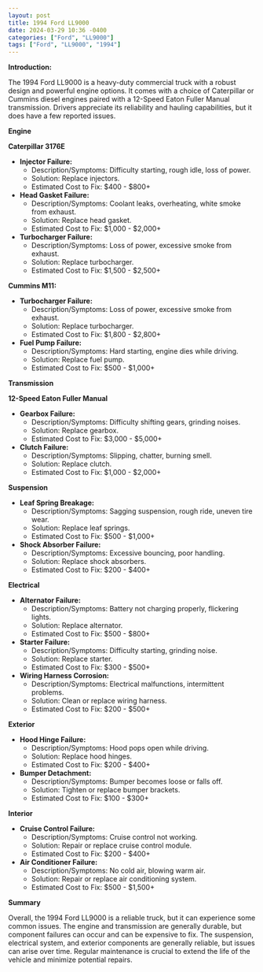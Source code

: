 ```yaml
---
layout: post
title: 1994 Ford LL9000
date: 2024-03-29 10:36 -0400
categories: ["Ford", "LL9000"]
tags: ["Ford", "LL9000", "1994"]
---
```

**Introduction:**

The 1994 Ford LL9000 is a heavy-duty commercial truck with a robust design and powerful engine options. It comes with a choice of Caterpillar or Cummins diesel engines paired with a 12-Speed Eaton Fuller Manual transmission. Drivers appreciate its reliability and hauling capabilities, but it does have a few reported issues.

**Engine**

**Caterpillar 3176E**
- **Injector Failure:**
  - Description/Symptoms: Difficulty starting, rough idle, loss of power.
  - Solution: Replace injectors.
  - Estimated Cost to Fix: $400 - $800+
- **Head Gasket Failure:**
  - Description/Symptoms: Coolant leaks, overheating, white smoke from exhaust.
  - Solution: Replace head gasket.
  - Estimated Cost to Fix: $1,000 - $2,000+
- **Turbocharger Failure:**
  - Description/Symptoms: Loss of power, excessive smoke from exhaust.
  - Solution: Replace turbocharger.
  - Estimated Cost to Fix: $1,500 - $2,500+

**Cummins M11:**
- **Turbocharger Failure:**
  - Description/Symptoms: Loss of power, excessive smoke from exhaust.
  - Solution: Replace turbocharger.
  - Estimated Cost to Fix: $1,800 - $2,800+
- **Fuel Pump Failure:**
  - Description/Symptoms: Hard starting, engine dies while driving.
  - Solution: Replace fuel pump.
  - Estimated Cost to Fix: $500 - $1,000+

**Transmission**

**12-Speed Eaton Fuller Manual**
- **Gearbox Failure:**
  - Description/Symptoms: Difficulty shifting gears, grinding noises.
  - Solution: Replace gearbox.
  - Estimated Cost to Fix: $3,000 - $5,000+
- **Clutch Failure:**
  - Description/Symptoms: Slipping, chatter, burning smell.
  - Solution: Replace clutch.
  - Estimated Cost to Fix: $1,000 - $2,000+

**Suspension**

- **Leaf Spring Breakage:**
  - Description/Symptoms: Sagging suspension, rough ride, uneven tire wear.
  - Solution: Replace leaf springs.
  - Estimated Cost to Fix: $500 - $1,000+
- **Shock Absorber Failure:**
  - Description/Symptoms: Excessive bouncing, poor handling.
  - Solution: Replace shock absorbers.
  - Estimated Cost to Fix: $200 - $400+

**Electrical**

- **Alternator Failure:**
  - Description/Symptoms: Battery not charging properly, flickering lights.
  - Solution: Replace alternator.
  - Estimated Cost to Fix: $500 - $800+
- **Starter Failure:**
  - Description/Symptoms: Difficulty starting, grinding noise.
  - Solution: Replace starter.
  - Estimated Cost to Fix: $300 - $500+
- **Wiring Harness Corrosion:**
  - Description/Symptoms: Electrical malfunctions, intermittent problems.
  - Solution: Clean or replace wiring harness.
  - Estimated Cost to Fix: $200 - $500+

**Exterior**

- **Hood Hinge Failure:**
  - Description/Symptoms: Hood pops open while driving.
  - Solution: Replace hood hinges.
  - Estimated Cost to Fix: $200 - $400+
- **Bumper Detachment:**
  - Description/Symptoms: Bumper becomes loose or falls off.
  - Solution: Tighten or replace bumper brackets.
  - Estimated Cost to Fix: $100 - $300+

**Interior**

- **Cruise Control Failure:**
  - Description/Symptoms: Cruise control not working.
  - Solution: Repair or replace cruise control module.
  - Estimated Cost to Fix: $200 - $400+
- **Air Conditioner Failure:**
  - Description/Symptoms: No cold air, blowing warm air.
  - Solution: Repair or replace air conditioning system.
  - Estimated Cost to Fix: $500 - $1,500+

**Summary**

Overall, the 1994 Ford LL9000 is a reliable truck, but it can experience some common issues. The engine and transmission are generally durable, but component failures can occur and can be expensive to fix. The suspension, electrical system, and exterior components are generally reliable, but issues can arise over time. Regular maintenance is crucial to extend the life of the vehicle and minimize potential repairs.
